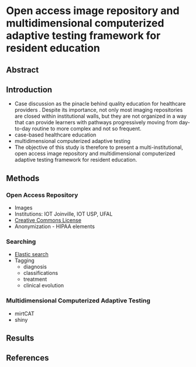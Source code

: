 # Open access image repository and multidimensional computerized adaptive testing framework for resident education


## Abstract


## Introduction

* Case discussion as the pinacle behind quality education for healthcare providers <!-- ref -->. Despite its importance, not only most imaging repositories are closed within institutional walls, but they are not organized in a way that can provide learners with pathways progressively moving from day-to-day routine to more complex and not so frequent.
* case-based healthcare education 
* multidimensional computerized adaptive testing 
* The objective of this study is therefore to present a multi-institutional, open access image repository and multidimensional computerized adaptive testing framework for resident education.


## Methods


### Open Access Repository

* Images
* Institutions: IOT Joinville, IOT USP, UFAL
* [Creative Commons License](https://creativecommons.org/licenses/)
* Anonymization - HIPAA elements 


### Searching 

* [Elastic search]()
* Tagging
    * diagnosis
    * classifications
    * treatment
    * clinical evolution



### Multidimensional Computerized Adaptive Testing

* mirtCAT
* shiny


## Results


## References